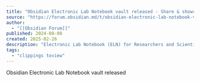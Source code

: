 ```yaml
---
title: "Obsidian Electronic Lab Notebook vault released - Share & showcase - Obsidian Forum"
source: "https://forum.obsidian.md/t/obsidian-electronic-lab-notebook-vault-released/86577/1"
author:
  - "[[Obsidian Forum]]"
published: 2024-08-08
created: 2025-02-26
description: "Electronic Lab Notebook (ELN) for Researchers and ScientistsHi Obsidian Community, I’m excited to share a project I’ve been working on—a fully customizable Electronic Lab Notebook (ELN) designed specifically for resear&hellip;"
tags:
  - "clippings toview"
---
```

Obsidian Electronic Lab Notebook vault released